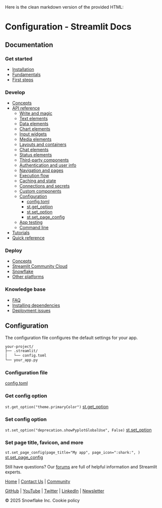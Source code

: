 Here is the clean markdown version of the provided HTML:

# Configuration - Streamlit Docs
## Documentation

### Get started
* [Installation](/get-started/installation)
* [Fundamentals](/get-started/fundamentals)
* [First steps](/get-started/tutorials)

### Develop
* [Concepts](/develop/concepts)
* [API reference](/develop/api-reference)
	+ [Write and magic](/develop/api-reference/write-magic)
	+ [Text elements](/develop/api-reference/text)
	+ [Data elements](/develop/api-reference/data)
	+ [Chart elements](/develop/api-reference/charts)
	+ [Input widgets](/develop/api-reference/widgets)
	+ [Media elements](/develop/api-reference/media)
	+ [Layouts and containers](/develop/api-reference/layout)
	+ [Chat elements](/develop/api-reference/chat)
	+ [Status elements](/develop/api-reference/status)
	+ [Third-party components](https://streamlit.io/components)
	+ [Authentication and user info](/develop/api-reference/user)
	+ [Navigation and pages](/develop/api-reference/navigation)
	+ [Execution flow](/develop/api-reference/execution-flow)
	+ [Caching and state](/develop/api-reference/caching-and-state)
	+ [Connections and secrets](/develop/api-reference/connections)
	+ [Custom components](/develop/api-reference/custom-components)
	+ [Configuration](/develop/api-reference/configuration)
		- [config.toml](/develop/api-reference/configuration/config.toml)
		- [st.get_option](/develop/api-reference/configuration/st.get_option)
		- [st.set_option](/develop/api-reference/configuration/st.set_option)
		- [st.set_page_config](/develop/api-reference/configuration/st.set_page_config)
	+ [App testing](/develop/api-reference/app-testing)
	+ [Command line](/develop/api-reference/cli)
* [Tutorials](/develop/tutorials)
* [Quick reference](/develop/quick-reference)

### Deploy
* [Concepts](/deploy/concepts)
* [Streamlit Community Cloud](/deploy/streamlit-community-cloud)
* [Snowflake](/deploy/snowflake)
* [Other platforms](/deploy/tutorials)

### Knowledge base
* [FAQ](/knowledge-base/using-streamlit)
* [Installing dependencies](/knowledge-base/dependencies)
* [Deployment issues](/knowledge-base/deploy)

## Configuration
The configuration file configures the default settings for your app.
```markdown
your-project/
├── .streamlit/
│   └── config.toml
└── your_app.py
```
### Configuration file
[config.toml](/develop/api-reference/configuration/config.toml)

### Get config option
`st.get_option("theme.primaryColor")`
[st.get_option](/develop/api-reference/configuration/st.get_option)

### Set config option
`st.set_option("deprecation.showPyplotGlobalUse", False)`
[st.set_option](/develop/api-reference/configuration/st.set_option)

### Set page title, favicon, and more
`st.set_page_config(page_title="My app", page_icon=":shark:", )`
[st.set_page_config](/develop/api-reference/configuration/st.set_page_config)

Still have questions? Our [forums](https://discuss.streamlit.io) are full of helpful information and Streamlit experts.

[Home](/) | [Contact Us](mailto:hello@streamlit.io?subject=Contact%20from%20documentation%20) | [Community](https://discuss.streamlit.io)

[GitHub](https://github.com/streamlit) | [YouTube](https://www.youtube.com/channel/UC3LD42rjj-Owtxsa6PwGU5Q) | [Twitter](https://twitter.com/streamlit) | [LinkedIn](https://www.linkedin.com/company/streamlit) | [Newsletter](https://info.snowflake.com/streamlit-newsletter-sign-up.html)

&copy; 2025 Snowflake Inc. Cookie policy